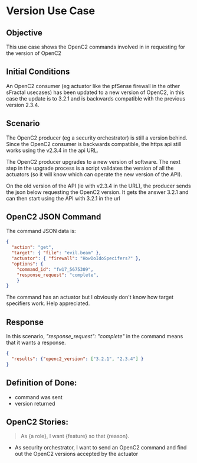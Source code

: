 # Version Use Case
## Objective
This use case shows the OpenC2 commands involved in 
in requesting for the version of OpenC2

## Initial Conditions

An OpenC2 consumer 
(eg actuator like the pfSense firewall in the other sFractal usecases) 
has been updated to a new version of OpenC2,
in this case the update is to 3.2.1 
and is backwards compatible with the previous version 2.3.4.

## Scenario

The OpenC2 producer (eg a security orchestrator) is still a version behind. 
Since the OpenC2 consumer is backwards compatible,
the https api still works using the v2.3.4 in the api URL.

The OpenC2 producer upgrades to a new version of software.
The next step in the upgrade process is a script validates the version
of all the actuators 
(so it will know which can operate the new version of the API).

On the old version of the API (ie with v2.3.4 in the URL), 
the producer sends the json below requesting the OpenC2 version.
It gets the answer 3.2.1 and can then start using the API with 3.2.1 in the url

## OpenC2 JSON Command

The command JSON data is:

```json
{
  "action": "get",
  "target": { "file": "evil.beam" },
  "actuator": { "firewall": "HowDoIdoSpecifers?" },
  "options": {
    "command_id": "fw17_5675309",
    "response_request": "complete",
    }
}
```

The command has an actuator but I obviously don't 
know how target specifiers work.
Help appreciated.

## Response
In this scenario, *"response_request": "complete"* in the command means
that it wants a response.

```json
{
  "results": {"openc2_version": ["3.2.1", "2.3.4"] }
}
```

## Definition of Done:
 * command was sent 
 * version returned

## OpenC2 Stories:
> As {a role}, I want {feature} so that {reason}.
 * As security orchestrator, I want to send an OpenC2 command and find out the OpenC2 versions accepted by the actuator

